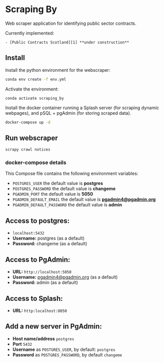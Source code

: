 # Scraping By

Web scraper application for identifying public sector contracts. 

Currently implemented:
    
    - [Public Contracts Scotland][1] **under construction**

## Install

Install the python environment for the webscraper:

```bash
conda env create -f env.yml
```

Activate the environment:

```
conda activate scraping_by
```

Install the docker container running a Splash server (for scraping
dynamic webpages), and pSQL + pgAdmin (for storing scraped data).

```bash
docker-compose up -d
```

## Run webscraper

```bash
scrapy crawl notices
```

### docker-compose details
This Compose file contains the following environment variables:

* `POSTGRES_USER` the default value is **postgres**
* `POSTGRES_PASSWORD` the default value is **changeme**
* `PGADMIN_PORT` the default value is **5050**
* `PGADMIN_DEFAULT_EMAIL` the default value is **pgadmin4@pgadmin.org**
* `PGADMIN_DEFAULT_PASSWORD` the default value is **admin**

## Access to postgres: 
* `localhost:5432`
* **Username:** postgres (as a default)
* **Password:** changeme (as a default)

## Access to PgAdmin: 
* **URL:** `http://localhost:5050`
* **Username:** pgadmin4@pgadmin.org (as a default)
* **Password:** admin (as a default)

## Access to Splash:

* **URL:** `http:localhost:8050`

## Add a new server in PgAdmin:
* **Host name/address** `postgres`
* **Port** `5432`
* **Username** as `POSTGRES_USER`, by default: `postgres`
* **Password** as `POSTGRES_PASSWORD`, by default `changeme`



[1]: https://www.publiccontractsscotland.gov.uk/